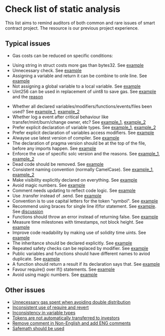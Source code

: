 # Check list of static analysis
This list aims to remind auditors of both common and rare issues of smart contract project. The resource is our previous project experience.

## Typical issues
* Gas costs can be reduced on specific conditions:
 - Using string in struct costs more gas than bytes32. See [example](https://github.com/BlockchainLabsNZ/mothership-sen/issues/3)
 - Unnecessary check. See [example](https://github.com/BlockchainLabsNZ/wings-private-contracts/issues/6)
 - Assigning a variable and return it can be combine to onle line. See [example](https://github.com/BlockchainLabsNZ/wings-private-contracts/issues/5)
 - Not assigning a global variable to a local variable. See [example](https://github.com/BlockchainLabsNZ/wings-private-contracts/issues/2) 
 - Uint256 can be used in replacement of uint8 to save gas. See [example](https://github.com/BlockchainLabsNZ/bankorus_contracts_audit/issues/2) and the [reason](https://ethereum.stackexchange.com/questions/3067/why-does-uint8-cost-more-gas-than-uint256)
* Whether all declared variables/modifiers/functions/events/files been used? See [example_1](https://github.com/BlockchainLabsNZ/zipper-contracts/issues/4), [example_2](https://github.com/BlockchainLabsNZ/gifto-contracts/issues/13) 
* Whether log a event after critical behaviour like transfer/mint/burn/change owner, etc? See [example_1](https://github.com/BlockchainLabsNZ/zipper-contracts/issues/1), [example_2](https://github.com/BlockchainLabsNZ/staking-contracts-audit/issues/2)
* Prefer explicit declaration of variable types. See [example_1](https://github.com/BlockchainLabsNZ/staking-contracts-audit/issues/3), [example_2](https://github.com/BlockchainLabsNZ/gifto-contracts/issues/9)
* Prefer explicit declaration of variables access modifiers. See [example](https://github.com/BlockchainLabsNZ/gifto-contracts/issues/8)
* Alwayse use latest version of compiler. See [example](https://github.com/BlockchainLabsNZ/staking-contracts-audit/issues/1) 
* The declaration of pragma version should be at the top of the file, before any imports happen. See [example](https://github.com/BlockchainLabsNZ/staking-contracts-audit/issues/1)
* Enforce the use of specific solc version and the reasons. See [example_1](https://github.com/BlockchainLabsNZ/wings-private-contracts/issues/10), [example_2](https://github.com/BlockchainLabsNZ/leverj-contracts/issues/5) 
* Dead code should be removed. See [example](https://github.com/BlockchainLabsNZ/wings-private-contracts/issues/7)
* Consistent naming convention (normally CamelCase). See [example_1](https://github.com/BlockchainLabsNZ/wings-private-contracts/issues/4), [example_2](https://github.com/BlockchainLabsNZ/wings-private-contracts/issues/3)
* Make visibility explicitly declared on everything. See [example](https://github.com/BlockchainLabsNZ/wings-private-contracts/issues/1)
* Avoid magic numbers. See [example](https://github.com/BlockchainLabsNZ/bluzelle-contracts/issues/3)
* Comment needs updating to reflect code logic. See [example](https://github.com/BlockchainLabsNZ/gifto-contracts/issues/11)
* Use .transfer instead of .send. See [example](https://github.com/BlockchainLabsNZ/gifto-contracts/issues/10)
* Convention is to use capital letters for the token "symbol". See [example](https://github.com/BlockchainLabsNZ/gifto-contracts/issues/6)
* Recommend using braces for single line if/for statement. See [example](https://github.com/BlockchainLabsNZ/etheal-contracts/issues/5). See [discussion](https://stackoverflow.com/questions/2125066/is-it-bad-practice-to-use-an-if-statement-without-brackets)
* Functions should throw an error instead of returning false. See [example](https://github.com/BlockchainLabsNZ/mobilego-contracts-audit/issues/1)
* Measure time milestones with timestamps, not block height. See [example](https://github.com/BlockchainLabsNZ/leverj-contracts/issues/6)
* Improve code readability by making use of solidity time uints. See [example](https://github.com/BlockchainLabsNZ/leverj-contracts/issues/8)
* The inheritance should be declared explicitly. See [example](https://github.com/BlockchainLabsNZ/poa-popa/issues/2)
* Repeated safety checks can be replaced by modifier. See [example](https://github.com/BlockchainLabsNZ/poa-popa/issues/1)
* Public variables and functions should have different names to aviod duplicate. See [example](https://github.com/BlockchainLabsNZ/LINA-TokenERC20/issues/2) 
* A function should return a result if its declaration says that. See [example](https://github.com/BlockchainLabsNZ/LINA-TokenERC20/issues/1)
* Favour require() over If() statements. See [example](https://github.com/BlockchainLabsNZ/mothership-sen/issues/1)
* Avoid using magic numbers. See [example](https://github.com/BlockchainLabsNZ/bluzelle-contracts/issues/3)


## Other issues
* [Unnecessary gas spent when avoiding double distribution](https://github.com/BlockchainLabsNZ/zipper-contracts/issues/2)
* [Inconsistent use of require and revert](https://github.com/BlockchainLabsNZ/wings-private-contracts/issues/13)
* [Inconsistency in variable types](https://github.com/BlockchainLabsNZ/synchrolife/issues/5)
* [Tokens are not automatically transferred to investors](https://github.com/BlockchainLabsNZ/gifto-contracts/issues/12)
* [Remove comment in Non-English and add ENG comments](https://github.com/BlockchainLabsNZ/LAToken-Contracts-Audit/issues/25)
* [Safemath should be used](https://github.com/BlockchainLabsNZ/leverj-contracts/issues/4)